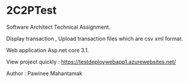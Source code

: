# 2C2PTest
Software Architect Technical Assignment.

Display transaction , Upload transaction files which are csv xml format.

Web application Asp.net core 3.1.

View project quickly : https://testdeploywebapp1.azurewebsites.net/

Author : Pawinee Mahantamak